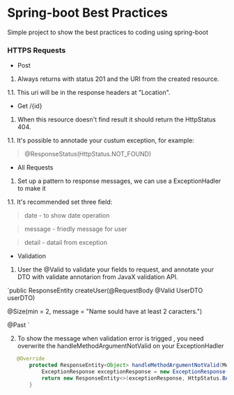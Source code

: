 # Spring-boot Best Practices
Simple project to show the best practices to coding using spring-boot

### HTTPS Requests

- Post 
1. Always returns with status 201 and the URI from the created resource.

1.1. This uri will be in the response headers at "Location".

- Get /{id}
1. When this resource doesn't find result it should return the HttpStatus 404.

1.1. It's possible to annotade your custum exception, for example:
  > @ResponseStatus(HttpStatus.NOT_FOUND)

- All Requests
1. Set up a pattern to response messages, we can use a ExceptionHadler to make it

1.1. It's recommended set three field:
> date - to show date operation

> message - friedly message for user

> detail -  datail from exception

- Validation
1. User the @Valid to validate your fields to request, and annotate your DTO with validate annotarion from JavaX validation API.

`public ResponseEntity<Object> createUser(@RequestBody @Valid UserDTO userDTO)

  @Size(min = 2, message = "Name sould have at least 2 caracters.")

  @Past `


2. To show the message when validation error is trigged , you need overwrite the handleMethodArgumentNotValid on your ExceptionHadler

```java
   @Override
       protected ResponseEntity<Object> handleMethodArgumentNotValid(MethodArgumentNotValidException ex, HttpHeaders headers, HttpStatus status, WebRequest request) {
           ExceptionResponse exceptionResponse = new ExceptionResponse(new Date(), "Validation Failed.", ex.getBindingResult().toString());
           return new ResponseEntity<>(exceptionResponse, HttpStatus.BAD_REQUEST);
       }
```
